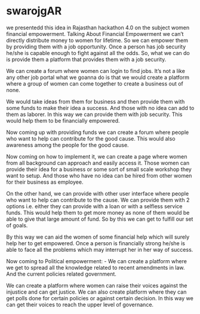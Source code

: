 # swarojgAR
we presentedd this idea in Rajasthan hackathon 4.0 on the subject women financial empowerment.
Talking About Financial Empowerment we can’t directly distribute money to women for lifetime. 
So we can empower them by providing them with a job opportunity. 
Once a person has job security he/she is capable enough to fight against all the odds. 
So, what we can do is provide them a platform that provides them with a job security.

We can create a forum where women can login to find jobs. It’s not a like any other job portal what we goanna do is that we would create a platform where a group of women can come together to create a business out of none.

We would take ideas from them for business and then provide them with some funds to make their idea a success. And those with no idea can add to them as laborer. In this way we can provide them with job security. This would help them to be financially empowered.

 Now coming up with providing funds we can create a forum where people who want to help can contribute for the good cause. This would also awareness among the people for the good cause.

Now coming on how to implement it, we can create a page where women from all background can approach and easily access it. Those women can provide their idea for a business or some sort of small scale workshop they want to setup. And those who have no idea can be hired from other women for their business as employee.

On the other hand, we can provide with other user interface where people who want to help can contribute to the cause. We can provide them with 2 options i.e. either they can provide with a loan or with a selfless service funds. This would help them to get more money as none of them would be able to give that large amount of fund. So by this we can get to fulfill our set of goals.

By this way we can aid the women of some financial help which will surely help her to get empowered. Once a person is financially strong he/she is able to face all the problems which may interrupt her in her way of success.

 

Now coming to Political empowerment: - We can create a platform where we get to spread all the knowledge related to recent amendments in law. And the current policies related government.

We can create a platform where women can raise their voices against the injustice and can get justice. We can also create platform where they can get polls done for certain policies or against certain decision. In this way we can get their voices to reach the upper level of governance.
